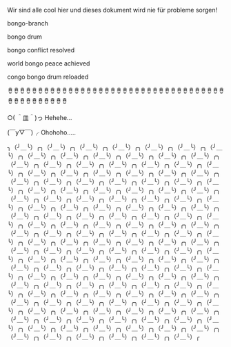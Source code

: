 Wir sind alle cool hier und dieses dokument wird nie für probleme sorgen!

bongo-branch

bongo drum

bongo conflict resolved

world bongo peace achieved

congo bongo drum reloaded

🪘🪘🪘🪘🪘🪘🪘🪘🪘🪘🪘🪘🪘🪘🪘🪘🪘🪘🪘🪘🪘🪘🪘🪘🪘🪘🪘🪘🪘🪘🪘🪘🪘🪘🪘🪘🪘🪘🪘🪘🪘🪘🪘🪘🪘🪘

○( ＾皿＾)っ Hehehe…

(￣y▽￣)╭ Ohohoho.....

╮（╯＿╰）╭╮（╯＿╰）╭╮（╯＿╰）╭╮（╯＿╰）╭╮（╯＿╰）╭╮（╯＿╰）╭╮（╯＿╰）╭╮（╯＿╰）╭╮（╯＿╰）╭╮（╯＿╰）╭╮（╯＿╰）╭╮（╯＿╰）╭╮（╯＿╰）╭╮（╯＿╰）╭╮（╯＿╰）╭╮（╯＿╰）╭╮（╯＿╰）╭╮（╯＿╰）╭╮（╯＿╰）╭╮（╯＿╰）╭╮（╯＿╰）╭╮（╯＿╰）╭╮（╯＿╰）╭╮（╯＿╰）╭╮（╯＿╰）╭╮（╯＿╰）╭╮（╯＿╰）╭╮（╯＿╰）╭╮（╯＿╰）╭╮（╯＿╰）╭╮（╯＿╰）╭╮（╯＿╰）╭╮（╯＿╰）╭╮（╯＿╰）╭╮（╯＿╰）╭╮（╯＿╰）╭╮（╯＿╰）╭╮（╯＿╰）╭╮（╯＿╰）╭╮（╯＿╰）╭╮（╯＿╰）╭╮（╯＿╰）╭╮（╯＿╰）╭╮（╯＿╰）╭╮（╯＿╰）╭╮（╯＿╰）╭╮（╯＿╰）╭╮（╯＿╰）╭╮（╯＿╰）╭╮（╯＿╰）╭╮（╯＿╰）╭╮（╯＿╰）╭╮（╯＿╰）╭╮（╯＿╰）╭╮（╯＿╰）╭╮（╯＿╰）╭╮（╯＿╰）╭╮（╯＿╰）╭╮（╯＿╰）╭╮（╯＿╰）╭╮（╯＿╰）╭╮（╯＿╰）╭╮（╯＿╰）╭╮（╯＿╰）╭╮（╯＿╰）╭╮（╯＿╰）╭╮（╯＿╰）╭╮（╯＿╰）╭╮（╯＿╰）╭╮（╯＿╰）╭╮（╯＿╰）╭╮（╯＿╰）╭╮（╯＿╰）╭╮（╯＿╰）╭╮（╯＿╰）╭╮（╯＿╰）╭╮（╯＿╰）╭╮（╯＿╰）╭╮（╯＿╰）╭╮（╯＿╰）╭╮（╯＿╰）╭╮（╯＿╰）╭╮（╯＿╰）╭╮（╯＿╰）╭╮（╯＿╰）╭╮（╯＿╰）╭╮（╯＿╰）╭╮（╯＿╰）╭╮（╯＿╰）╭╮（╯＿╰）╭╮（╯＿╰）╭╮（╯＿╰）╭╮（╯＿╰）╭╮（╯＿╰）╭╮（╯＿╰）╭╮（╯＿╰）╭╮（╯＿╰）╭╮（╯＿╰）╭╮（╯＿╰）╭╮（╯＿╰）╭╮（╯＿╰）╭╮（╯＿╰）╭╮（╯＿╰）╭╮（╯＿╰）╭╮（╯＿╰）╭╮（╯＿╰）╭╮（╯＿╰）╭╮（╯＿╰）╭╮（╯＿╰）╭╮（╯＿╰）╭╮（╯＿╰）╭╮（╯＿╰）╭╮（╯＿╰）╭╮（╯＿╰）╭╮（╯＿╰）╭╮（╯＿╰）╭╮（╯＿╰）╭╮（╯＿╰）╭╮（╯＿╰）╭╮（╯＿╰）╭╮（╯＿╰）╭╮（╯＿╰）╭╮（╯＿╰）╭╮（╯＿╰）╭╮（╯＿╰）╭╮（╯＿╰）╭╮（╯＿╰）╭╮（╯＿╰）╭╮（╯＿╰）╭╮（╯＿╰）╭╮（╯＿╰）╭╮（╯＿╰）╭╮（╯＿╰）╭╮（╯＿╰）╭╮（╯＿╰）╭╮（╯＿╰）╭╮（╯＿╰）╭╮（╯＿╰）╭╮（╯＿╰）╭╮（╯＿╰）╭╮（╯＿╰）╭╮（╯＿╰）╭╮（╯＿╰）╭╮（╯＿╰）╭╮（╯＿╰）╭╮（╯＿╰）╭╮（╯＿╰）╭╮（╯＿╰）╭╮（╯＿╰）╭

